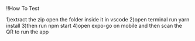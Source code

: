 !!How To Test

1)extract the zip open the folder inside it in vscode
2)open terminal run yarn install
3)then run npm start
4)open expo-go on mobile and then scan the QR to run the app
